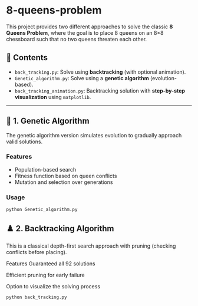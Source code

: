 # 8-queens-problem

This project provides two different approaches to solve the classic **8 Queens Problem**, where the goal is to place 8 queens on an 8×8 chessboard such that no two queens threaten each other.

## 📂 Contents

- `back_tracking.py`: Solve using **backtracking** (with optional animation).
- `Genetic_algorithm.py`: Solve using a **genetic algorithm** (evolution-based).
- `back_tracking_animation.py`: Backtracking solution with **step-by-step visualization** using `matplotlib`.

---

## 🧬 1. Genetic Algorithm

The genetic algorithm version simulates evolution to gradually approach valid solutions.

### Features
- Population-based search
- Fitness function based on queen conflicts
- Mutation and selection over generations

### Usage

```bash
python Genetic_algorithm.py
```

## ♟️ 2. Backtracking Algorithm
This is a classical depth-first search approach with pruning (checking conflicts before placing).

Features
Guaranteed all 92 solutions

Efficient pruning for early failure

Option to visualize the solving process

```bash
python back_tracking.py
```

